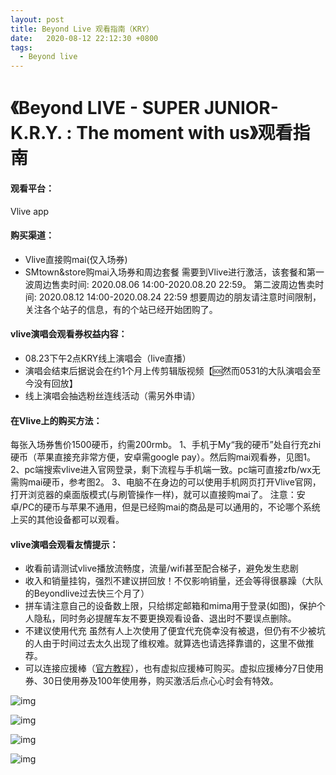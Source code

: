 ```yaml
---
layout: post
title: Beyond Live 观看指南（KRY）
date:   2020-08-12 22:12:30 +0800
tags:
  - Beyond live
---
```


# 《Beyond LIVE - SUPER JUNIOR-K.R.Y. : The moment with us》观看指南

#### **观看平台：**

Vlive app

#### **购买渠道：**

- Vlive直接购mai(仅入场券)
- SMtown&store购mai入场券和周边套餐
  需要到Vlive进行激活，该套餐和第一波周边售卖时间:
  2020.08.06 14:00-2020.08.20 22:59。
  第二波周边售卖时间:
  2020.08.12 14:00-2020.08.24 22:59
  想要周边的朋友请注意时间限制，关注各个站子的信息，有的个站已经开始团购了。

#### vlive演唱会观看券权益内容：

- 08.23下午2点KRY线上演唱会（live直播）
- 演唱会结束后据说会在约1个月上传剪辑版视频【🆘然而0531的大队演唱会至今没有回放】
- 线上演唱会抽选粉丝连线活动（需另外申请）

#### 在Vlive上的购买方法：

每张入场券售价1500硬币，约需200rmb。
1、手机于My“我的硬币”处自行充zhi硬币（苹果直接充非常方便，安卓需google pay）。然后购mai观看券，见图1。
2、pc端搜索vlive进入官网登录，剩下流程与手机端一致。pc端可直接zfb/wx无需购mai硬币，参考图2。
3、电脑不在身边的可以使用手机网页打开Vlive官网，打开浏览器的桌面版模式(与刷管操作一样)，就可以直接购mai了。
注意：安卓/PC的硬币与苹果不通用，但是已经购mai的商品是可以通用的，不论哪个系统上买的其他设备都可以观看。

#### vlive演唱会观看友情提示：

- 收看前请测试vlive播放流畅度，流量/wifi甚至配合梯子，避免发生悲剧
- 收入和销量挂钩，强烈不建议拼回放！不仅影响销量，还会等得很暴躁（大队的Beyondlive过去快三个月了）
- 拼车请注意自己的设备数上限，只给绑定邮箱和mima用于登录(如图)，保护个人隐私，同时务必提醒车友不要更换观看设备、退出时不要误点删除。
- 不建议使用代充
虽然有人上次使用了便宜代充侥幸没有被退，但仍有不少被坑的人由于时间过去太久出现了维权难。就算选也请选择靠谱的，这里不做推荐。
- 可以连接应援棒（[官方教程](https://m.weibo.cn/status/4509587590023097)），也有虚拟应援棒可购买。虚拟应援棒分7日使用券、30日使用券及100年使用券，购买激活后点心心时会有特效。

![img](https://pic-1300267894.cos.ap-nanjing.myqcloud.com/007ZZwvGgy1ghhc9bwt64j31g10tbdll.jpg)

![img](https://pic-1300267894.cos.ap-nanjing.myqcloud.com/007ZZwvGgy1ghhc9claygj30rw0in4db.jpg)

![img](https://pic-1300267894.cos.ap-nanjing.myqcloud.com/007ZZwvGgy1ghhc9d26ctj31ea0sctei.jpg)

![img](https://pic-1300267894.cos.ap-nanjing.myqcloud.com/007ZZwvGgy1ghhc9dpq0qj30u03rnhdt.jpg)